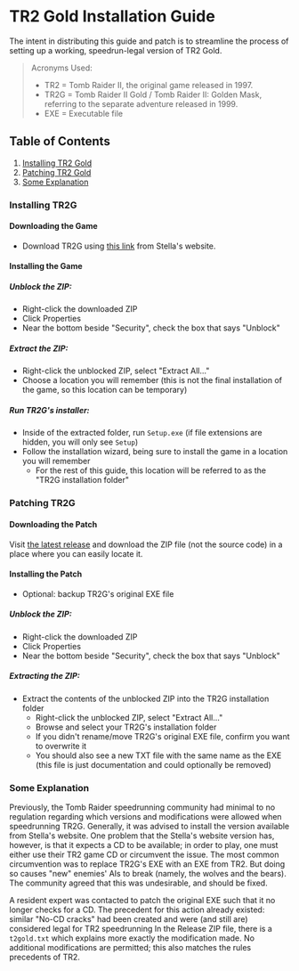 # TR2 Gold Installation Guide
The intent in distributing this guide and patch is to streamline the process of setting up a working, speedrun-legal version of TR2 Gold.

> Acronyms Used:
> * TR2 = Tomb Raider II, the original game released in 1997.
> * TR2G = Tomb Raider II Gold / Tomb Raider II: Golden Mask, referring to the separate adventure released in 1999.
> * EXE = Executable file

## Table of Contents
1. [Installing TR2 Gold](#Installing-TR2G)
2. [Patching TR2 Gold](#Patching-TR2G)
3. [Some Explanation](#Some-Explanation)

### Installing TR2G
#### Downloading the Game
* Download TR2G using [this link](https://tombraiders.net/stella/files/gamefiles/TR2files/tr2gfus.zip) from Stella's website.
#### Installing the Game
##### Unblock the ZIP:
* Right-click the downloaded ZIP
* Click Properties
* Near the bottom beside "Security", check the box that says "Unblock"
##### Extract the ZIP:
* Right-click the unblocked ZIP, select "Extract All..."
* Choose a location you will remember (this is not the final installation of the game, so this location can be temporary)
##### Run TR2G's installer:
* Inside of the extracted folder, run  `Setup.exe` (if file extensions are hidden, you will only see `Setup`)
* Follow the installation wizard, being sure to install the game in a location you will remember
  * For the rest of this guide, this location will be referred to as the "TR2G installation folder"

### Patching TR2G
#### Downloading the Patch
Visit [the latest release](https://github.com/TombRunners/tr2-gold-installation/releases/latest) and download the ZIP file (not the source code) in a place where you can easily locate it.
#### Installing the Patch
* Optional: backup TR2G's original EXE file
##### Unblock the ZIP:
* Right-click the downloaded ZIP
* Click Properties
* Near the bottom beside "Security", check the box that says "Unblock"
##### Extracting the ZIP:
* Extract the contents of the unblocked ZIP into the TR2G installation folder
  * Right-click the unblocked ZIP, select "Extract All..."
  * Browse and select your TR2G's installation folder
  * If you didn't rename/move TR2G's original EXE file, confirm you want to overwrite it
  * You should also see a new TXT file with the same name as the EXE (this file is just documentation and could optionally be removed)

### Some Explanation
Previously, the Tomb Raider speedrunning community had minimal to no regulation regarding which versions and modifications were allowed when speedrunning TR2G.
Generally, it was advised to install the version available from Stella's website.
One problem that the Stella's website version has, however, is that it expects a CD to be available; in order to play, one must either use their TR2 game CD or circumvent the issue.
The most common circumvention was to replace TR2G's EXE with an EXE from TR2.
But doing so causes "new" enemies' AIs to break (namely, the wolves and the bears).
The community agreed that this was undesirable, and should be fixed.


A resident expert was contacted to patch the original EXE such that it no longer checks for a CD.
The precedent for this action already existed: similar "No-CD cracks" had been created and were (and still are) considered legal for TR2 speedrunning
In the Release ZIP file, there is a `t2gold.txt` which explains more exactly the modification made.
No additional modifications are permitted; this also matches the rules precedents of TR2.
